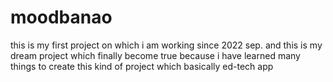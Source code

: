 # moodbanao
this is my first project on which i am working since 2022 sep. and this is my dream project which finally become true because i have learned many things to create this kind of project which basically ed-tech app 
